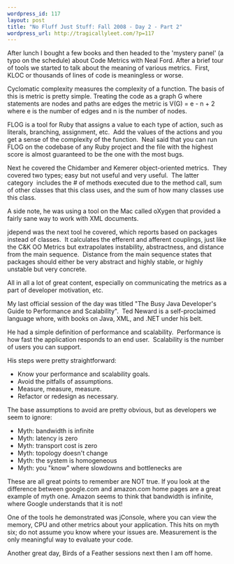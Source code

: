 ```yaml
--- 
wordpress_id: 117
layout: post
title: "No Fluff Just Stuff: Fall 2008 - Day 2 - Part 2"
wordpress_url: http://tragicallyleet.com/?p=117
---
```

<p>After lunch I bought a few books and then headed to the 'mystery panel' (a typo on the schedule) about Code Metrics with Neal Ford. After a brief tour of tools we started to talk about the meaning of various metrics.&#160; First, KLOC or thousands of lines of code is meaningless or worse.</p>
<p>Cyclomatic complexity measures the complexity of a function. The basis of this is metric is pretty simple. Treating the code as a graph G where statements are nodes and paths are edges the metric is V(G) = e - n + 2 where e is the number of edges and n is the number of nodes.</p>
<p>FLOG is a tool for Ruby that assigns a value to each type of action, such as literals, branching, assignment, etc.&#160; Add the values of the actions and you get a sense of the complexity of the function.&#160; Neal said that you can run FLOG on the codebase of any Ruby project and the file with the highest score is almost guaranteed to be the one with the most bugs.</p>
<p>Next he covered the Chidamber and Kemerer object-oriented metrics.&#160; They covered two types; easy but not useful and very useful.&#160; The latter category&#160; includes the # of methods executed due to the method call, sum of other classes that this class uses, and the sum of how many classes use this class.</p>
<p>A side note, he was using a tool on the Mac called oXygen that provided a fairly sane way to work with XML documents.</p>
<p>jdepend was the next tool he covered, which reports based on packages instead of classes.&#160; It calculates the efferent and afferent couplings, just like the C&amp;K OO Metrics but extrapolates instability, abstractness, and distance from the main sequence.&#160; Distance from the main sequence states that packages should either be very abstract and highly stable, or highly unstable but very concrete.</p>
<p>All in all a lot of great content, especially on communicating the metrics as a part of developer motivation, etc.</p>
<p>My last official session of the day was titled &quot;The Busy Java Developer's Guide to Performance and Scalability&quot;.&#160; Ted Neward is a self-proclaimed language whore, with books on Java, XML, and .NET under his belt. </p>
<p>He had a simple definition of performance and scalability.&#160; Performance is how fast the application responds to an end user.&#160; Scalability is the number of users you can support.</p>
<p>His steps were pretty straightforward:</p>
<ul>
<li>Know your performance and scalability goals.</li>
<li>Avoid the pitfalls of assumptions.</li>
<li>Measure, measure, measure.</li>
<li>Refactor or redesign as necessary.</li>
</ul>
<p>The base assumptions to avoid are pretty obvious, but as developers we seem to ignore:</p>
<ul>
<li>Myth: bandwidth is infinite</li>
<li>Myth: latency is zero</li>
<li>Myth: transport cost is zero</li>
<li>Myth: topology doesn't change</li>
<li>Myth: the system is homogeneous</li>
<li>Myth: you &quot;know&quot; where slowdowns and bottlenecks are</li>
</ul>
<p>These are all great points to remember are NOT true. If you look at the difference between google.com and amazon.com home pages are a great example of myth one. Amazon seems to think that bandwidth is infinite, where Google understands that it is not!</p>
<p>One of the tools he demonstrated was jConsole, where you can view the memory, CPU and other metrics about your application.  This hits on myth six; do not assume you know where your issues are.  Measurement is the only meaningful way to evaluate your code.</p>
<p>Another great day, Birds of a Feather sessions next then I am off home.</p>
